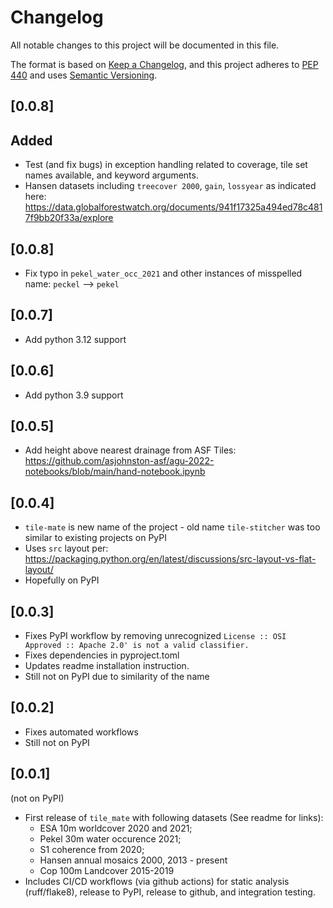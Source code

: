 # Changelog

All notable changes to this project will be documented in this file.

The format is based on [Keep a Changelog](https://keepachangelog.com/en/1.0.0/),
and this project adheres to [PEP 440](https://www.python.org/dev/peps/pep-0440/)
and uses [Semantic Versioning](https://semver.org/spec/v2.0.0.html).

## [0.0.8]

## Added
* Test (and fix bugs) in exception handling related to coverage, tile set names available, and keyword arguments.
* Hansen datasets including `treecover 2000`, `gain`, `lossyear` as indicated here: https://data.globalforestwatch.org/documents/941f17325a494ed78c4817f9bb20f33a/explore


## [0.0.8]
* Fix typo in `pekel_water_occ_2021` and other instances of misspelled name: `peckel` --> `pekel`

## [0.0.7]
* Add python 3.12 support

## [0.0.6]
* Add python 3.9 support

## [0.0.5]
* Add height above nearest drainage from ASF Tiles: https://github.com/asjohnston-asf/agu-2022-notebooks/blob/main/hand-notebook.ipynb

## [0.0.4]
* `tile-mate` is new name of the project - old name `tile-stitcher` was too similar to existing projects on PyPI
* Uses `src` layout per: https://packaging.python.org/en/latest/discussions/src-layout-vs-flat-layout/
* Hopefully on PyPI

## [0.0.3]
* Fixes PyPI workflow by removing unrecognized `License :: OSI Approved :: Apache 2.0' is not a valid classifier.`
* Fixes dependencies in pyproject.toml
* Updates readme installation instruction.
* Still not on PyPI due to similarity of the name

## [0.0.2]
* Fixes automated workflows
* Still not on PyPI

## [0.0.1]
(not on PyPI)

* First release of `tile_mate` with following datasets (See readme for links):
    - ESA 10m worldcover 2020 and 2021; 
    - Pekel 30m water occurence 2021; 
    - S1 coherence from 2020;  
    - Hansen annual mosaics 2000, 2013 - present
    - Cop 100m Landcover 2015-2019
* Includes CI/CD workflows (via github actions) for static analysis (ruff/flake8), release to PyPI, release to github, and integration testing.